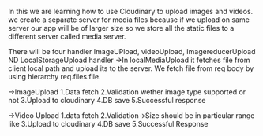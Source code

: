 In this we are learning how to use Cloudinary to upload images and videos.
we create a separate server for media files because if we upload on same server our app will be of larger size 
so we store all the static files to a different server called media server.

There will be four handler ImageUPload, videoUpload, ImagereducerUpload ND LocalStorageUpload handler
->In localMediaUpload it fetches file from client local path and upload its to the server. We fetch file from req body by using hierarchy req.files.file.


->ImageUpload
1.Data fetch
2.Validation wether image type supported or not 
3.Upload to cloudinary
4.DB save
5.Successful response

->Video Upload
1.data fetch
2.Validation->Size should be in particular range like
3.Upload to cloudinary
4.DB save
5.Successful Response